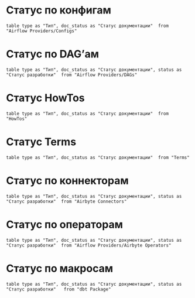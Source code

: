 # Статус по конфигам
```dataview
table type as "Тип", doc_status as "Статус документации"  from "Airflow Providers/Configs" 
```

# Статус по DAG’ам
```dataview
table type as "Тип", doc_status as "Статус документации", status as "Статус разработки"  from "Airflow Providers/DAGs" 
```

# Статус HowTos
```dataview
table type as "Тип", doc_status as "Статус документации"  from "HowTos" 
```

# Статус Terms
```dataview
table type as "Тип", doc_status as "Статус документации"  from "Terms" 
```

# Статус по коннекторам 
```dataview
table type as "Тип", doc_status as "Статус документации", status as "Статус разработки"  from "Airbyte Connectors" 
```

# Статус по операторам
```dataview
table type as "Тип", doc_status as "Статус документации", status as "Статус разработки"  from "Airflow Providers/Airbyte Operators" 
```

# Статус по макросам
```dataview
table type as "Тип", doc_status as "Статус документации", status as "Статус разработки"   from "dbt Package" 
```

